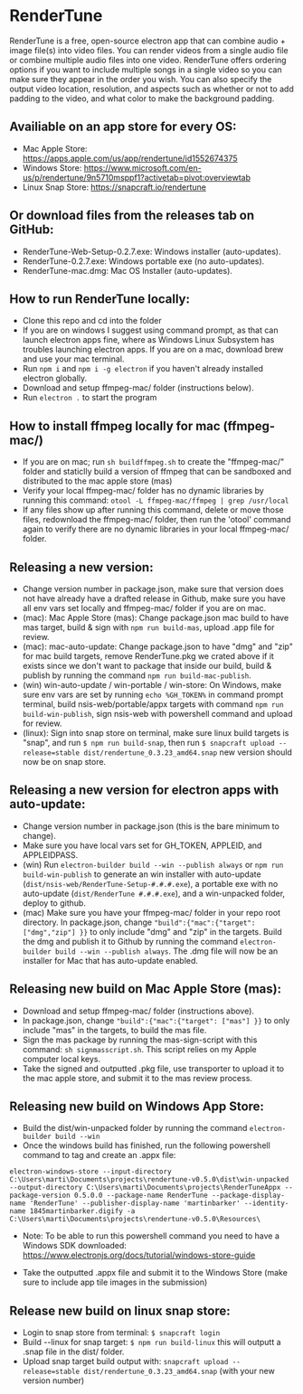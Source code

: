 # RenderTune
RenderTune is a free, open-source electron app that can combine audio + image file(s) into video files. You can render videos from a single audio file or combine multiple audio files into one video. RenderTune offers ordering options if you want to include multiple songs in a single video so you can make sure they appear in the order you wish. You can also specify the output video location, resolution, and aspects such as whether or not to add padding to the video, and what color to make the background padding.

## Availiable on an app store for every OS:
- Mac Apple Store: https://apps.apple.com/us/app/rendertune/id1552674375
- Windows Store: https://www.microsoft.com/en-us/p/rendertune/9n5710msppf1?activetab=pivot:overviewtab
- Linux Snap Store: https://snapcraft.io/rendertune

## Or download files from the releases tab on GitHub:
- RenderTune-Web-Setup-0.2.7.exe: Windows installer (auto-updates).
- RenderTune-0.2.7.exe: Windows portable exe (no auto-updates).
- RenderTune-mac.dmg: Mac OS Installer (auto-updates).

## How to run RenderTune locally:
- Clone this repo and cd into the folder
- If you are on windows I suggest using command prompt, as that can launch electron apps fine, where as Windows Linux Subsystem has troubles launching electron apps. If you are on a mac, download brew and use your mac terminal.
- Run `npm i` and `npm i -g electron` if you haven't already installed electron globally.
- Download and setup ffmpeg-mac/ folder (instructions below).
- Run `electron .` to start the program

## How to install ffmpeg locally for mac (ffmpeg-mac/)
- If you are on mac; run `sh buildffmpeg.sh` to create the "ffmpeg-mac/" folder and staticlly build a version of ffmpeg that can be sandboxed and distributed to the mac apple store (mas)
- Verify your local ffmpeg-mac/ folder has no dynamic libraries by running this command: `otool -L ffmpeg-mac/ffmpeg | grep /usr/local`
- If any files show up after running this command, delete or move those files, redownload the ffmpeg-mac/ folder, then run the 'otool' command again to verify there are no dynamic libraries in your local ffmpeg-mac/ folder. 

## Releasing a new version:
- Change version number in package.json, make sure that version does not have already have a drafted release in Github, make sure you have all env vars set locally and ffmpeg-mac/ folder if you are on mac.
- (mac): Mac Apple Store (mas): Change package.json mac build to have mas target, build & sign with `npm run build-mas`, upload .app file for review.
- (mac): mac-auto-update: Change package.json to have "dmg" and "zip" for mac build targets, remove RenderTune.pkg we crated above if it exists since we don't want to package that inside our build, build & publish by running the command `npm run build-mac-publish`.
- (win) win-auto-update / win-portable / win-store: On Windows, make sure env vars are set by running `echo %GH_TOKEN%` in command prompt terminal, build nsis-web/portable/appx targets with command `npm run build-win-publish`, sign nsis-web with powershell command and upload for review.
- (linux): Sign into snap store on terminal, make sure linux build targets is "snap", and run `$ npm run build-snap`, then run `$ snapcraft upload --release=stable dist/rendertune_0.3.23_amd64.snap` new version should now be on snap store.

## Releasing a new version for electron apps with auto-update:
- Change version number in package.json (this is the bare minimum to change).
- Make sure you have local vars set for GH_TOKEN, APPLEID, and APPLEIDPASS.
- (win) Run `electron-builder build --win --publish always` or `npm run build-win-publish` to generate an win installer with auto-update (`dist/nsis-web/RenderTune-Setup-#.#.#.exe`), a portable exe with no auto-update (`dist/RenderTune #.#.#.exe`), and a win-unpacked folder, deploy to github.
- (mac) Make sure you have your ffmpeg-mac/ folder in your repo root directory. In package.json, change `"build":{"mac":{"target": ["dmg","zip"] }}` to  only include "dmg" and "zip" in the targets. Build the dmg and publish it to Github by running the command `electron-builder build --win --publish always`. The .dmg file will now be an installer for Mac that has auto-update enabled.

## Releasing new build on Mac Apple Store (mas):
- Download and setup ffmpeg-mac/ folder (instructions above).
- In package.json, change `"build":{"mac":{"target": ["mas"] }}` to only include "mas" in the targets, to build the mas file.
- Sign the mas package by running the mas-sign-script with this command: `sh signmasscript.sh`. This script relies on my Apple computer local keys.
- Take the signed and outputted .pkg file, use transporter to upload it to the mac apple store, and submit it to the mas review process.

## Releasing new build on Windows App Store:
- Build the dist/win-unpacked folder by running the command `electron-builder build --win`
- Once the windows build has finished, run the following powershell command to tag and create an .appx file:
```
electron-windows-store --input-directory C:\Users\marti\Documents\projects\rendertune-v0.5.0\dist\win-unpacked --output-directory C:\Users\marti\Documents\projects\RenderTuneAppx --package-version 0.5.0.0 --package-name RenderTune --package-display-name 'RenderTune' --publisher-display-name 'martinbarker' --identity-name 1845martinbarker.digify -a C:\Users\marti\Documents\projects\rendertune-v0.5.0\Resources\
```
- Note: To be able to run this powershell command you need to have a Windows SDK downloaded: https://www.electronjs.org/docs/tutorial/windows-store-guide

- Take the outputted .appx file and submit it to the Windows Store (make sure to include app tile images in the submission)

## Release new build on linux snap store:
- Login to snap store from terminal: `$ snapcraft login`
- Build --linux for snap target: `$ npm run build-linux` this will outputt a .snap file in the dist/ folder.
- Upload snap target build output with: `snapcraft upload --release=stable dist/rendertune_0.3.23_amd64.snap` (with your new version number)